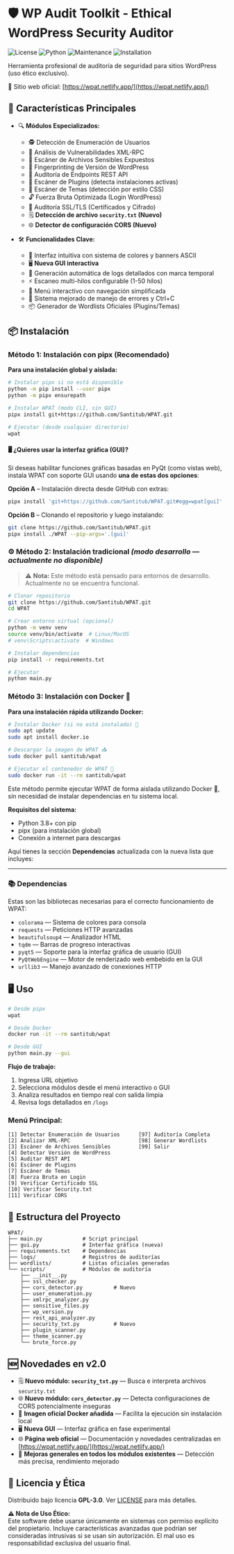 # 🛡️ WP Audit Toolkit - Ethical WordPress Security Auditor

![License](https://img.shields.io/badge/License-GPL--3.0-blue.svg)
![Python](https://img.shields.io/badge/Python-3.8%2B-green.svg)
![Maintenance](https://img.shields.io/badge/Maintained-Yes-brightgreen.svg)
![Installation](https://img.shields.io/badge/Installation-pipx%20%7C%20git-blueviolet)

Herramienta profesional de auditoría de seguridad para sitios WordPress (uso ético exclusivo).

🔗 Sitio web oficial: [https://wpat.netlify.app/](https://wpat.netlify.app/)

## 🚀 Características Principales

- 🔍 **Módulos Especializados:**
  - 🕵️ Detección de Enumeración de Usuarios
  - 🛑 Análisis de Vulnerabilidades XML-RPC
  - 📂 Escáner de Archivos Sensibles Expuestos
  - 🔖 Fingerprinting de Versión de WordPress
  - 📡 Auditoría de Endpoints REST API
  - 🧩 Escáner de Plugins (detecta instalaciones activas)
  - 🎨 Escáner de Temas (detección por estilo CSS)
  - 🔓 Fuerza Bruta Optimizada (Login WordPress)
  - 🔐 Auditoría SSL/TLS (Certificados y Cifrado)
  - 🗒️ **Detección de archivo `security.txt` (Nuevo)**
  - 🌐 **Detector de configuración CORS (Nuevo)**

- 🛠 **Funcionalidades Clave:**
  - 🎨 Interfaz intuitiva con sistema de colores y banners ASCII
  - 🖥️ **Nueva GUI interactiva**
  - 📁 Generación automática de logs detallados con marca temporal
  - ⚡ Escaneo multi-hilos configurable (1-50 hilos)
  - 🔄 Menú interactivo con navegación simplificada
  - 🚨 Sistema mejorado de manejo de errores y Ctrl+C
  - 📦 Generador de Wordlists Oficiales (Plugins/Temas)

## 📦 Instalación

### Método 1: Instalación con pipx (Recomendado)

**Para una instalación global y aislada:**

```bash
# Instalar pipx si no está disponible
python -m pip install --user pipx
python -m pipx ensurepath

# Instalar WPAT (modo CLI, sin GUI)
pipx install git+https://github.com/Santitub/WPAT.git

# Ejecutar (desde cualquier directorio)
wpat
```

#### 🖥️ ¿Quieres usar la interfaz gráfica (GUI)?

Si deseas habilitar funciones gráficas basadas en PyQt (como vistas web), instala WPAT con soporte GUI usando **una de estas dos opciones**:

**Opción A** – Instalación directa desde GitHub con extras:

```bash
pipx install 'git+https://github.com/Santitub/WPAT.git#egg=wpat[gui]'
```

**Opción B** – Clonando el repositorio y luego instalando:

```bash
git clone https://github.com/Santitub/WPAT.git
pipx install ./WPAT --pip-args='.[gui]'
```

### ⚙️ Método 2: Instalación tradicional *(modo desarrollo — actualmente no disponible)*

> ⚠️ **Nota:** Este método está pensado para entornos de desarrollo. Actualmente no se encuentra funcional.

```bash
# Clonar repositorio
git clone https://github.com/Santitub/WPAT.git
cd WPAT

# Crear entorno virtual (opcional)
python -m venv venv
source venv/bin/activate  # Linux/MacOS
# venv\Scripts\activate  # Windows

# Instalar dependencias
pip install -r requirements.txt

# Ejecutar
python main.py
```

### Método 3: Instalación con Docker 🐳

**Para una instalación rápida utilizando Docker:**

```bash
# Instalar Docker (si no está instalado) 🔧
sudo apt update
sudo apt install docker.io

# Descargar la imagen de WPAT 📥
sudo docker pull santitub/wpat

# Ejecutar el contenedor de WPAT 🚀
sudo docker run -it --rm santitub/wpat
```

Este método permite ejecutar WPAT de forma aislada utilizando Docker 🐋, sin necesidad de instalar dependencias en tu sistema local.

**Requisitos del sistema:**
- Python 3.8+ con pip
- pipx (para instalación global)
- Conexión a internet para descargas

Aquí tienes la sección **Dependencias** actualizada con la nueva lista que incluyes:

---

### 📚 Dependencias

Estas son las bibliotecas necesarias para el correcto funcionamiento de WPAT:

* `colorama` — Sistema de colores para consola
* `requests` — Peticiones HTTP avanzadas
* `beautifulsoup4` — Analizador HTML
* `tqdm` — Barras de progreso interactivas
* `pyqt5` — Soporte para la interfaz gráfica de usuario (GUI)
* `PyQtWebEngine` — Motor de renderizado web embebido en la GUI
* `urllib3` — Manejo avanzado de conexiones HTTP

## 🖥️ Uso

```bash
# Desde pipx
wpat

# Desde Docker
docker run -it --rm santitub/wpat

# Desde GUI
python main.py --gui
```

**Flujo de trabajo:**
1. Ingresa URL objetivo
2. Selecciona módulos desde el menú interactivo o GUI
3. Analiza resultados en tiempo real con salida limpia
4. Revisa logs detallados en `/logs`

### **Menú Principal:**

```
[1] Detectar Enumeración de Usuarios      [97] Auditoría Completa
[2] Analizar XML-RPC                      [98] Generar Wordlists
[3] Escáner de Archivos Sensibles         [99] Salir
[4] Detectar Versión de WordPress
[5] Auditar REST API
[6] Escáner de Plugins
[7] Escáner de Temas 
[8] Fuerza Bruta en Login
[9] Verificar Certificado SSL
[10] Verificar Security.txt
[11] Verificar CORS
```

## 📂 Estructura del Proyecto

```
WPAT/
├── main.py             # Script principal
├── gui.py              # Interfaz gráfica (nueva)
├── requirements.txt    # Dependencias
├── logs/               # Registros de auditorías
├── wordlists/          # Listas oficiales generadas
└── scripts/            # Módulos de auditoría
    ├── __init__.py
    ├── ssl_checker.py
    ├── cors_detector.py          # Nuevo
    ├── user_enumeration.py
    ├── xmlrpc_analyzer.py
    ├── sensitive_files.py
    ├── wp_version.py
    ├── rest_api_analyzer.py
    ├── security_txt.py           # Nuevo
    ├── plugin_scanner.py
    ├── theme_scanner.py
    └── brute_force.py
```
## 🆕 Novedades en v2.0

* 🗒️ **Nuevo módulo: `security_txt.py`** — Busca e interpreta archivos `security.txt`
* 🌐 **Nuevo módulo: `cors_detector.py`** — Detecta configuraciones de CORS potencialmente inseguras
* 🐋 **Imagen oficial Docker añadida** — Facilita la ejecución sin instalación local
* 🖥️ **Nueva GUI** — Interfaz gráfica en fase experimental
* 🌐 **Página web oficial** — Documentación y novedades centralizadas en [https://wpat.netlify.app/](https://wpat.netlify.app/)
* 🧹 **Mejoras generales en todos los módulos existentes** — Detección más precisa, rendimiento mejorado

## 📜 Licencia y Ética

Distribuido bajo licencia **GPL-3.0**.
Ver [LICENSE](LICENSE) para más detalles.

**⚠️ Nota de Uso Ético:**  
Este software debe usarse únicamente en sistemas con permiso explícito del propietario. Incluye características avanzadas que podrían ser consideradas intrusivas si se usan sin autorización. El mal uso es responsabilidad exclusiva del usuario final.
